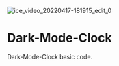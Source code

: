 ![ice_video_20220417-181915_edit_0](https://user-images.githubusercontent.com/75756442/163721091-60317a1e-fd3d-4cd9-b4ef-f5d8e70e1b43.gif)
# Dark-Mode-Clock
Dark-Mode-Clock basic code.
